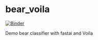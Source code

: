 # bear_voila

[![Binder](https://mybinder.org/badge_logo.svg)](https://mybinder.org/v2/gh/alb1908/JH/HEAD?urlpath=%2Fvoila%2Frender%2Fbear_classifier.ipynb)


Demo bear classifier with fastai and Voila
